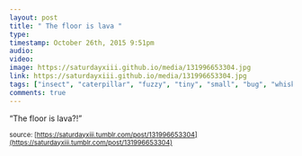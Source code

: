 ```yaml
---
layout: post
title: " The floor is lava "
type: 
timestamp: October 26th, 2015 9:51pm
audio: 
video: 
image: https://saturdayxiii.github.io/media/131996653304.jpg
link: https://saturdayxiii.github.io/media/131996653304.jpg
tags: ["insect", "caterpillar", "fuzzy", "tiny", "small", "bug", "whiskers"]
comments: true
---
```

“The floor is lava?!”

<small>source: [https://saturdayxiii.tumblr.com/post/131996653304](https://saturdayxiii.tumblr.com/post/131996653304)</small>